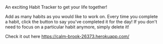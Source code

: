 An exciting Habit Tracker to get your life together!

Add as many habits as you would like to work on. Every time you complete a habit, click the button to say you've completed it for the day! If you don't need to focus on a particular habit anymore, simply delete it!

Check it out here https://calm-brook-26373.herokuapp.com/